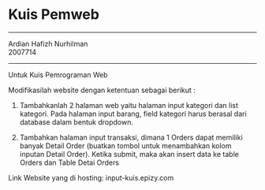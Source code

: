 # Kuis Pemweb
************************
Ardian Hafizh Nurhilman <br>
2007714
************************
Untuk Kuis Pemrograman Web

Modifikasilah website dengan ketentuan sebagai berikut :

1. Tambahkanlah 2 halaman web yaitu halaman input kategori dan list kategori. Pada halaman input barang, field kategori harus berasal dari database dalam bentuk dropdown.

2. Tambahkan halaman input transaksi, dimana 1 Orders dapat memiliki banyak Detail Order (buatkan tombol untuk menambahkan kolom inputan Detail Order). Ketika submit, maka akan insert data ke table Orders dan Table Detai Orders


Link Website yang di hosting: 
input-kuis.epizy.com
